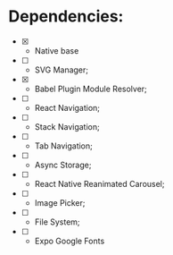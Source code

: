 # Dependencies:
- [x] - Native base
- [ ] - SVG Manager;
- [x] - Babel Plugin Module Resolver;
- [ ] - React Navigation;
- [ ] - Stack Navigation;
- [ ] - Tab Navigation;
- [ ] - Async Storage;
- [ ] - React Native Reanimated Carousel;
- [ ] - Image Picker;
- [ ] - File System;
- [ ] - Expo Google Fonts

